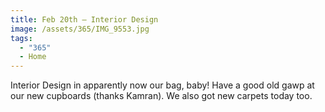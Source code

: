 ```yaml
---
title: Feb 20th — Interior Design
image: /assets/365/IMG_9553.jpg
tags:
  - "365"
  - Home
---
```

Interior Design in apparently now our bag, baby! Have a good old gawp at our new cupboards (thanks Kamran). We also got new carpets today too. 